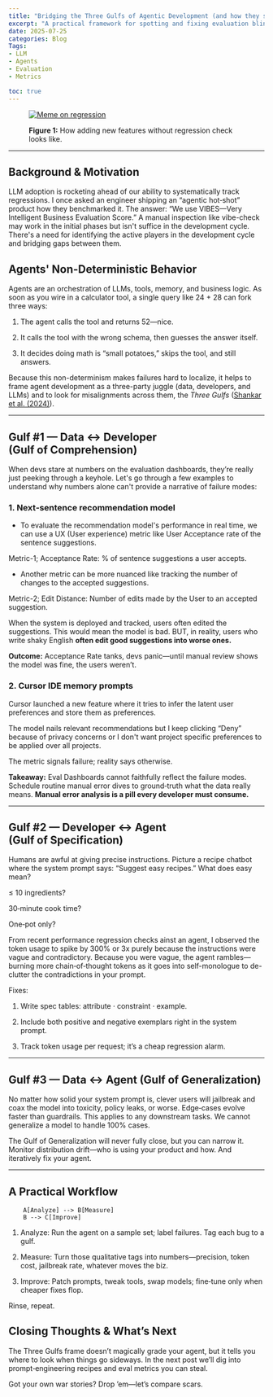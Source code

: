 ```yaml
---
title: "Bridging the Three Gulfs of Agentic Development (and how they shape evals)"
excerpt: "A practical framework for spotting and fixing evaluation blind spots in agentic LLM pipelines, based on Shankar et al.’s Three Gulfs model."
date: 2025-07-25
categories: Blog
Tags:
- LLM
- Agents
- Evaluation
- Metrics

toc: true
---
```


<figure>
  <a href="{{ site.url }}/{{ site.baseurl }}/assets/images/regression_evals.jpg">  <img src="{{ site.url }}/{{ site.baseurl }}/assets/images/regression_evals.jpg" alt="Meme on regression"></a>
  <figcaption>
    <p>
      <strong>Figure 1:</strong> How adding new features without regression check looks like. 
    </p>
  </figcaption>
</figure>

---

## Background & Motivation

LLM adoption is rocketing ahead of our ability to systematically track regressions. I once asked an engineer shipping an “agentic hot‑shot” product how they benchmarked it. The answer: “We use VIBES—Very Intelligent Business Evaluation Score.” A manual inspection like vibe-check may work in the initial phases but isn't suffice in the development cycle. There's a need for identifying the active players in the development cycle and bridging gaps between them.

## Agents' Non-Deterministic Behavior

Agents are an orchestration of LLMs, tools, memory, and business logic. As soon as you wire in a calculator tool, a single query like 24 + 28 can fork three ways:

1. The agent calls the tool and returns 52—nice.


2. It calls the tool with the wrong schema, then guesses the answer itself.


3. It decides doing math is “small potatoes,” skips the tool, and still answers.


Because this non-determinism makes failures hard to localize, it helps to frame agent development as a three-party juggle (data, developers, and LLMs) and to look for misalignments across them, the *Three Gulfs* ([Shankar et al. (2024)](https://arxiv.org/abs/2504.14764)).

---

## Gulf #1 — Data ↔ Developer (Gulf of Comprehension)

When devs stare at numbers on the evaluation dashboards, they’re really just peeking through a keyhole. Let's go through a few examples to understand why numbers alone can't provide a narrative of failure modes:

### 1. Next‑sentence recommendation model

* To evaluate the recommendation model's performance in real time, we can use a UX (User experience) metric like User Acceptance rate of the sentence suggestions. 

Metric-1; Acceptance Rate: % of sentence suggestions a user accepts.

* Another metric can be more nuanced like tracking the number of changes to the accepted suggestions. 

Metric-2; Edit Distance: Number of edits made by the User to an accepted suggestion. 

When the system is deployed and tracked, users often edited the suggestions. This would mean the model is bad. BUT, in reality, users who write shaky English **often edit good suggestions into worse ones.**

**Outcome:** Acceptance Rate tanks, devs panic—until manual review shows the model was fine, the users weren’t.


### 2. Cursor IDE memory prompts

Cursor launched a new feature where it tries to infer the latent user preferences and store them as preferences. 

The model nails relevant recommendations but I keep clicking “Deny” because of privacy concerns or I don't want project specific preferences to be applied over all projects.

The metric signals failure; reality says otherwise.


**Takeaway:** Eval Dashboards cannot faithfully reflect the failure modes. Schedule routine manual error dives to ground‑truth what the data really means. **Manual error analysis is a pill every developer must consume.**


---

## Gulf #2 — Developer ↔ Agent (Gulf of Specification)

Humans are awful at giving precise instructions. Picture a recipe chatbot where the system prompt says: “Suggest easy recipes.” What does easy mean?

≤ 10 ingredients?

30‑minute cook time?

One‑pot only?

From recent performance regression checks ainst an agent, I observed the token usage to spike by 300% or 3x purely because the instructions were vague and contradictory.
Because you were vague, the agent rambles—burning more chain‑of‑thought tokens as it goes into self-monologue to de-clutter the contradictions in your prompt. 

Fixes:

1. Write spec tables: attribute · constraint · example.


2. Include both positive and negative exemplars right in the system prompt.


3. Track token usage per request; it’s a cheap regression alarm.


---

## Gulf #3 — Data ↔ Agent (Gulf of Generalization)

No matter how solid your system prompt is, clever users will jailbreak and coax the model into toxicity, policy leaks, or worse. Edge‑cases evolve faster than guardrails. This applies to any downstream tasks. We cannot generalize a model to handle 100% cases.

The Gulf of Generalization will never fully close, but you can narrow it. Monitor distribution drift—who is using your product and how. And iteratively fix your agent. 

---

## A Practical Workflow

```flowchart TD
    A[Analyze] --> B[Measure]
    B --> C[Improve]
```

1. Analyze: Run the agent on a sample set; label failures. Tag each bug to a gulf.


2. Measure: Turn those qualitative tags into numbers—precision, token cost, jailbreak rate, whatever moves the biz.


3. Improve: Patch prompts, tweak tools, swap models; fine‑tune only when cheaper fixes flop.



Rinse, repeat.


## Closing Thoughts & What’s Next

The Three Gulfs frame doesn’t magically grade your agent, but it tells you where to look when things go sideways. In the next post we’ll dig into prompt‑engineering recipes and eval metrics you can steal.

Got your own war stories? Drop ’em—let’s compare scars.

